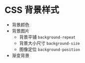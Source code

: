 # CSS 背景样式

- 背景颜色
- 背景图片
    - 背景平铺 `background-repeat`
    - 背景大小尺寸 `background-size`
    - 图像定位 `background-position`
- 渐变背景
    